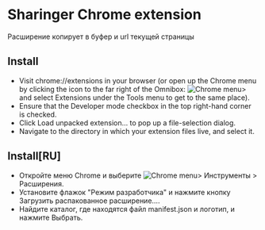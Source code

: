 Sharinger Chrome extension
=========

Расширение копирует в буфер </title> и url текущей страницы

Install
---
*   Visit chrome://extensions in your browser (or open up the Chrome menu by clicking the icon to the far right of the Omnibox: ![Chrome menu ](http://developer.chrome.com/static/images/hotdogmenu.png "Chrome menu")> and select Extensions under the Tools menu to get to the same place).
*   Ensure that the Developer mode checkbox in the top right-hand corner is checked.
*   Click Load unpacked extension… to pop up a file-selection dialog.
*   Navigate to the directory in which your extension files live, and select it.


Install[RU]
---
*   Откройте меню Chrome и выберите ![Chrome menu ](http://developer.chrome.com/static/images/hotdogmenu.png "Chrome menu")> Инструменты > Расширения.
*   Установите флажок "Режим разработчика" и нажмите кнопку Загрузить распакованное расширение….
*   Найдите каталог, где находятся файл manifest.json и логотип, и нажмите Выбрать.

